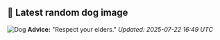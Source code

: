 ## 🐶 Latest random dog image
![Dog](https://images.dog.ceo/breeds/havanese/00100trPORTRAIT_00100_BURST20191222103956878_COVER.jpg)
**Advice:** "Respect your elders."
*Updated: 2025-07-22 16:49 UTC*
